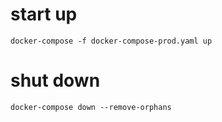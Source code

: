 # start up

```shell
docker-compose -f docker-compose-prod.yaml up
```

# shut down

```shell
docker-compose down --remove-orphans
```
